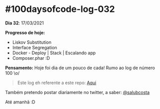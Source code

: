 # #100daysofcode-log-032

__Dia 32__: 17/03/2021

__Progresso de hoje:__
-   Liskov Substitution
-   Interface Segregation
-   Docker - Deploy | Stack | Escalando app
-   Composer.phar :D
																														
__Pensamento:__ Hoje foi dia de um pouco de cada! Rumo ao log de número 100 \o/

> Este log eh referente a este repo: [Aqui](https://github.com/salubcosta/php-son) 


Também pretendo postar diariamente no twitter, a saber: [@salubcosta](https://twitter.com/salubcosta)

Até amanhã :D 
